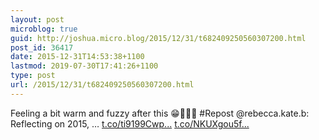 ```yaml
---
layout: post
microblog: true
guid: http://joshua.micro.blog/2015/12/31/t682409250560307200.html
post_id: 36417
date: 2015-12-31T14:53:38+1100
lastmod: 2019-07-30T17:41:26+1100
type: post
url: /2015/12/31/t682409250560307200.html
---
```

Feeling a bit warm and fuzzy after this 😁🤘🏽🌯 #Repost @rebecca.kate.b: Reflecting on 2015, … [t.co/ti9199Cwp...](https://t.co/ti9199Cwpb) [t.co/NKUXgou5f...](https://t.co/NKUXgou5fp)

